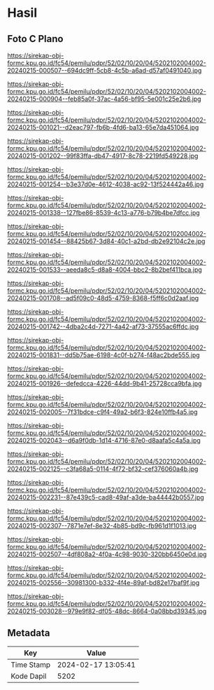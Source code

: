 # Hasil

## Foto C Plano

https://sirekap-obj-formc.kpu.go.id/fc54/pemilu/pdpr/52/02/10/20/04/5202102004002-20240215-000507--694dc9ff-5cb8-4c5b-a6ad-d57af0491040.jpg

https://sirekap-obj-formc.kpu.go.id/fc54/pemilu/pdpr/52/02/10/20/04/5202102004002-20240215-000904--feb85a0f-37ac-4a56-bf95-5e001c25e2b6.jpg

https://sirekap-obj-formc.kpu.go.id/fc54/pemilu/pdpr/52/02/10/20/04/5202102004002-20240215-001021--d2eac797-fb6b-4fd6-ba13-65e7da451064.jpg

https://sirekap-obj-formc.kpu.go.id/fc54/pemilu/pdpr/52/02/10/20/04/5202102004002-20240215-001202--99f83ffa-db47-4917-8c78-2219fd549228.jpg

https://sirekap-obj-formc.kpu.go.id/fc54/pemilu/pdpr/52/02/10/20/04/5202102004002-20240215-001254--b3e37d0e-4612-4038-ac92-13f524442a46.jpg

https://sirekap-obj-formc.kpu.go.id/fc54/pemilu/pdpr/52/02/10/20/04/5202102004002-20240215-001338--127fbe86-8539-4c13-a776-b79b4be7dfcc.jpg

https://sirekap-obj-formc.kpu.go.id/fc54/pemilu/pdpr/52/02/10/20/04/5202102004002-20240215-001454--88425b67-3d84-40c1-a2bd-db2e92104c2e.jpg

https://sirekap-obj-formc.kpu.go.id/fc54/pemilu/pdpr/52/02/10/20/04/5202102004002-20240215-001533--aeeda8c5-d8a8-4004-bbc2-8b2bef411bca.jpg

https://sirekap-obj-formc.kpu.go.id/fc54/pemilu/pdpr/52/02/10/20/04/5202102004002-20240215-001708--ad5f09c0-48d5-4759-8368-f5ff6c0d2aaf.jpg

https://sirekap-obj-formc.kpu.go.id/fc54/pemilu/pdpr/52/02/10/20/04/5202102004002-20240215-001742--4dba2c4d-7271-4a42-af73-37555ac6ffdc.jpg

https://sirekap-obj-formc.kpu.go.id/fc54/pemilu/pdpr/52/02/10/20/04/5202102004002-20240215-001831--dd5b75ae-6198-4c0f-b274-f48ac2bde555.jpg

https://sirekap-obj-formc.kpu.go.id/fc54/pemilu/pdpr/52/02/10/20/04/5202102004002-20240215-001926--defedcca-4226-44dd-9b41-25728cca9bfa.jpg

https://sirekap-obj-formc.kpu.go.id/fc54/pemilu/pdpr/52/02/10/20/04/5202102004002-20240215-002005--7f31bdce-c9f4-49a2-b6f3-824e10ffb4a5.jpg

https://sirekap-obj-formc.kpu.go.id/fc54/pemilu/pdpr/52/02/10/20/04/5202102004002-20240215-002043--d6a9f0db-1d14-4716-87e0-d8aafa5c4a5a.jpg

https://sirekap-obj-formc.kpu.go.id/fc54/pemilu/pdpr/52/02/10/20/04/5202102004002-20240215-002125--c3fa68a5-0114-4f72-bf32-cef376060a4b.jpg

https://sirekap-obj-formc.kpu.go.id/fc54/pemilu/pdpr/52/02/10/20/04/5202102004002-20240215-002231--87e439c5-cad8-49af-a3de-ba44442b0557.jpg

https://sirekap-obj-formc.kpu.go.id/fc54/pemilu/pdpr/52/02/10/20/04/5202102004002-20240215-002307--7871e7ef-8e32-4b85-bd9c-fb961d1f1013.jpg

https://sirekap-obj-formc.kpu.go.id/fc54/pemilu/pdpr/52/02/10/20/04/5202102004002-20240215-002507--4df808a2-4f0a-4c98-9030-320bb6450e0d.jpg

https://sirekap-obj-formc.kpu.go.id/fc54/pemilu/pdpr/52/02/10/20/04/5202102004002-20240215-002556--30981300-b332-4f4e-89af-bd82e17baf9f.jpg

https://sirekap-obj-formc.kpu.go.id/fc54/pemilu/pdpr/52/02/10/20/04/5202102004002-20240215-003028--979e9f82-df05-48dc-8664-0a08bbd39345.jpg


## Metadata

| Key        | Value               |
| ---------- | ------------------- |
| Time Stamp | 2024-02-17 13:05:41 |
| Kode Dapil | 5202                |




